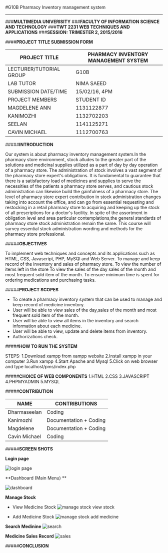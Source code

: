 #G10B Pharmacy Inventory management system
***

###**MULTIMEDIA UNIVERISITY**
###**FACULTY OF INFORMATION SCIENCE AND TECHNOLOGY**
###**TWT 2231 WEB TECHNIQUES AND APPLICATIONS**
###**SESSION: TRIMESTER 2, 2015/2016** 

####**PROJECT TITLE SUBMISSION FORM**


| PROJECT TITLE   | PHARMACY INVENTORY MANAGEMENT SYSTEM|
| --------------  | ------------------------------------|
| LECTURER/TUTORIAL GROUP | G10B|
| LAB TUTOR | NIMA SAEED |
|SUBMISSION DATE/TIME | 15/02/16, 4PM|
|PROJECT MEMBERS    |STUDENT ID|  
|MAGDELENE ANN      |1131122877|
|KANIMOZHI          |1132702203|
|SEELAN             |1141125271|
|CAVIN MICHAEL      |1112700763|



#####**INTRODUCTION** 

Our system is about pharmacy inventory management system.In the pharmacy store environment, stock alludes to the greater part of the solutions and medicinal supplies utilized as a part of day by day operation of a pharmacy store. The administration of stock involves a vast segment of the pharmacy store expert's obligations. It is fundamental to guarantee that there is a satisfactory load of medicines and supplies to serve the necessities of the patients a pharmacy store serves, and cautious stock administration can likewise build the gainfulness of a pharmacy store. 
The level of pharmacy store expert contribution in stock administration changes taking into account the office, and can go from essential requesting and restocking in a retail pharmacy store to acquiring and keeping up the stock of all prescriptions for a doctor's facility. In spite of 
the assortment in obligation level and area particular contemplations,the general standards of pharmacy store stock administration remain the same. 
This course will survey essential stock administration wording and methods for the pharmacy store professional.

#####**OBJECTIVES**

To implement web techniques and concepts and its applications such as HTML, CSS, Javascript, PHP, MySQl and Web Server. 
To manage and keep record of the inventory and sales of pharmacy store.
To view the number of items left in the store
To view the sales of the day sales of the month and most frequent sold item of the month. 
To ensure minimum time is spent for ordering medications and
purchasing tasks.

#####**PROJECT SCOPES**
  
  * To create a pharmacy inventory system that can be used to manage and keep record of medicine inventory.
  * User will be able to view sales of the day,sales of the month and most frequent sold item of the month. 
  * User will be able to view all items in the inventory and search information about each medicine.
  * User will be able to view, update and delete items from inventory.
  * Authorizations check.

#####**HOW TO RUN THE SYSTEM**

STEPS:
      1.Download xampp from xampp website
      2.Install xampp in your computer
      3.Run xampp
      4.Start Apache and Mysql
      5.Click on web browser and type localhost/pms/index.php


#####**CHOICE OF WEB COMPONENTS**
1.HTML
2.CSS
3.JAVASCRIPT
4.PHPMYADMIN
5.MYSQL

#####**CONTRIBUTION** 

| NAME    | CONTRIBUTIONS |
|-------- | --------------|
| Dharmaseelan  | Coding        |
| Kanimozhi   | Documentation + Coding |
| Magdelene | Documentation + Coding |
| Cavin Michael | Coding |

#####**SCREEN SHOTS**

**Login page** 

![login page](https://cloud.githubusercontent.com/assets/16029052/13035965/29d979d2-d396-11e5-86a1-90edb83c7558.PNG)

**Dashboard (Main Menu) **

![dashboard](https://cloud.githubusercontent.com/assets/16029052/13036113/fe5a15ba-d399-11e5-97f1-302854fb3bc2.PNG)

**Manage Stock**
 * View Medicine Stock
 ![manage stock view stock](https://cloud.githubusercontent.com/assets/16029052/13036149/ab60d03c-d39a-11e5-9dd6-33a514ff4831.PNG)

 * Add Medicine Stock 
 ![manage stock add medicine](https://cloud.githubusercontent.com/assets/16029052/13036156/d60f335a-d39a-11e5-8949-1ad271f40215.PNG)

**Search Medinine**
![search](https://cloud.githubusercontent.com/assets/16029052/13040060/2925a88e-d3e2-11e5-9891-117f229d0480.PNG)

**Medicine Sales Record**
![sales](https://cloud.githubusercontent.com/assets/16029052/13040077/693a91b4-d3e2-11e5-9ffc-f481da0540f5.jpg)

#####**CONCLUSION** 


